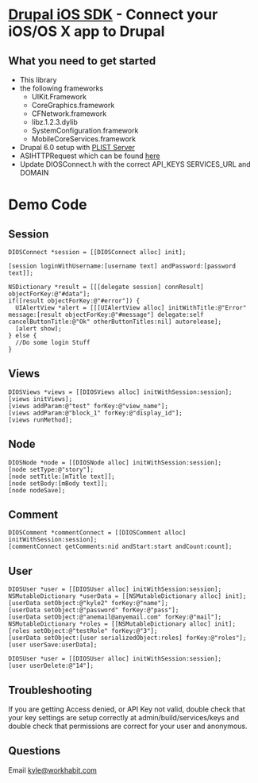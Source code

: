 [Drupal iOS SDK](http://workhabit.com) - Connect your iOS/OS X app to Drupal
================================

What you need to get started
---------------------------------------
* This library
* the following frameworks
  - UIKit.Framework
  - CoreGraphics.framework
  - CFNetwork.framework
  - libz.1.2.3.dylib
  - SystemConfiguration.framework
  - MobileCoreServices.framework
* Drupal 6.0 setup with [PLIST Server](http://drupal.org/project/plist_server)
* ASIHTTPRequest which can be found [here](http://github.com/pokeb/asi-http-request)
* Update DIOSConnect.h with the correct API_KEYS SERVICES_URL and DOMAIN

Demo Code
======================
Session
--------------------
    DIOSConnect *session = [[DIOSConnect alloc] init];
    
    [session loginWithUsername:[username text] andPassword:[password text]];
    
    NSDictionary *result = [[[delegate session] connResult] objectForKey:@"#data"];
    if([result objectForKey:@"#error"]) {
      UIAlertView *alert = [[[UIAlertView alloc] initWithTitle:@"Error" message:[result objectForKey:@"#message"] delegate:self cancelButtonTitle:@"Ok" otherButtonTitles:nil] autorelease];
      [alert show];
    } else {
      //Do some login Stuff
    }
    
Views
-----------------------
    DIOSViews *views = [[DIOSViews alloc] initWithSession:session];
    [views initViews];
    [views addParam:@"test" forKey:@"view_name"];
    [views addParam:@"block_1" forKey:@"display_id"];
    [views runMethod];

Node
-----------------------
    DIOSNode *node = [[DIOSNode alloc] initWithSession:session];
    [node setType:@"story"];
    [node setTitle:[mTitle text]];
    [node setBody:[mBody text]];
    [node nodeSave];


Comment
-----------------------
    DIOSComment *commentConnect = [[DIOSComment alloc] initWithSession:session];
    [commentConnect getComments:nid andStart:start andCount:count];
    
User
-----------------------
    DIOSUser *user = [[DIOSUser alloc] initWithSession:session];
    NSMutableDictionary *userData = [[NSMutableDictionary alloc] init];
    [userData setObject:@"kyle2" forKey:@"name"];
    [userData setObject:@"password" forKey:@"pass"];
    [userData setObject:@"anemail@anyemail.com" forKey:@"mail"];
    NSMutableDictionary *roles = [[NSMutableDictionary alloc] init];
    [roles setObject:@"testRole" forKey:@"3"];
    [userData setObject:[user serializedObject:roles] forKey:@"roles"];
    [user userSave:userData];

    DIOSUser *user = [[DIOSUser alloc] initWithSession:session];
    [user userDelete:@"14"];
Troubleshooting
----------
If you are getting Access denied, or API Key not valid, double check that your key settings are setup correctly at admin/build/services/keys and double check that permissions are correct for your user and anonymous.

Questions
----------
Email kyle@workhabit.com
